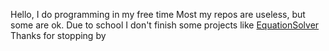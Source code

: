 Hello, I do programming in my free time
Most my repos are useless, but some are ok.
Due to school I don't finish some projects like <a href="EquationSolver">EquationSolver</a>
Thanks for stopping by

<!---
EmilMis/EmilMis is a ✨ special ✨ repository because its `README.md` (this file) appears on your GitHub profile.
You can click the Preview link to take a look at your changes.
--->
